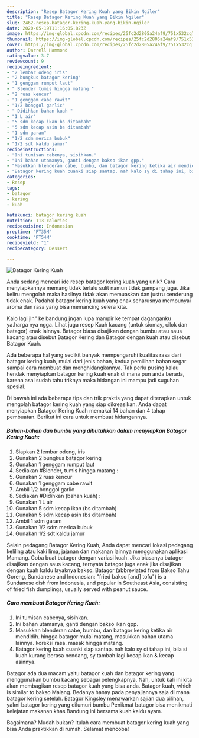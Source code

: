 ```yaml
---
description: "Resep Batagor Kering Kuah yang Bikin Ngiler"
title: "Resep Batagor Kering Kuah yang Bikin Ngiler"
slug: 2462-resep-batagor-kering-kuah-yang-bikin-ngiler
date: 2020-05-19T11:16:05.823Z
image: https://img-global.cpcdn.com/recipes/25fc2d2805a24af9/751x532cq70/batagor-kering-kuah-foto-resep-utama.jpg
thumbnail: https://img-global.cpcdn.com/recipes/25fc2d2805a24af9/751x532cq70/batagor-kering-kuah-foto-resep-utama.jpg
cover: https://img-global.cpcdn.com/recipes/25fc2d2805a24af9/751x532cq70/batagor-kering-kuah-foto-resep-utama.jpg
author: Darrell Hammond
ratingvalue: 3.7
reviewcount: 9
recipeingredient:
- "2 lembar odeng iris"
- "2 bungkus batagor kering"
- "1 genggam rumput laut"
- " Blender tumis hingga matang "
- "2 ruas kencur"
- "1 genggam cabe rawit"
- "1/2 bonggol garlic"
- " Didihkan bahan kuah "
- "1 L air"
- "5 sdm kecap ikan bs ditambah"
- "5 sdm kecap asin bs ditambah"
- "1 sdm garam"
- "1/2 sdm merica bubuk"
- "1/2 sdt kaldu jamur"
recipeinstructions:
- "Ini tumisan cabenya, sisihkan."
- "Ini bahan utamanya, ganti dengan bakso ikan gpp."
- "Masukkan blenderan cabe, bumbu, dan batagor kering ketika air mendidih. hingga batagor mulai matang, masukkan bahan utama lainnya. koreksi rasa. masak hingga matang."
- "Batagor kering kuah cuanki siap santap. nah kalo sy di tahap ini, bila si kuah kurang berasa nendang, sy tambah lagi kecap ikan &amp; kecap asinnya."
categories:
- Resep
tags:
- batagor
- kering
- kuah

katakunci: batagor kering kuah 
nutrition: 113 calories
recipecuisine: Indonesian
preptime: "PT35M"
cooktime: "PT54M"
recipeyield: "1"
recipecategory: Dessert

---
```



![Batagor Kering Kuah](https://img-global.cpcdn.com/recipes/25fc2d2805a24af9/751x532cq70/batagor-kering-kuah-foto-resep-utama.jpg)

Anda sedang mencari ide resep batagor kering kuah yang unik? Cara menyiapkannya memang tidak terlalu sulit namun tidak gampang juga. Jika keliru mengolah maka hasilnya tidak akan memuaskan dan justru cenderung tidak enak. Padahal batagor kering kuah yang enak seharusnya mempunyai aroma dan rasa yang bisa memancing selera kita.

Kalo lagi jln&#34; ke bandung.jngan lupa mampir ke tempat daganganku ya.harga nya ngga. Lihat juga resep Kuah kacang (untuk siomay, cilok dan batagor) enak lainnya. Batagor biasa disajikan dengan bumbu atau saus kacang atau disebut Batagor Kering dan Batagor dengan kuah atau disebut Batagor Kuah.

Ada beberapa hal yang sedikit banyak mempengaruhi kualitas rasa dari batagor kering kuah, mulai dari jenis bahan, kedua pemilihan bahan segar sampai cara membuat dan menghidangkannya. Tak perlu pusing kalau hendak menyiapkan batagor kering kuah enak di mana pun anda berada, karena asal sudah tahu triknya maka hidangan ini mampu jadi suguhan spesial.


Di bawah ini ada beberapa tips dan trik praktis yang dapat diterapkan untuk mengolah batagor kering kuah yang siap dikreasikan. Anda dapat menyiapkan Batagor Kering Kuah memakai 14 bahan dan 4 tahap pembuatan. Berikut ini cara untuk membuat hidangannya.

<!--inarticleads1-->

##### Bahan-bahan dan bumbu yang dibutuhkan dalam menyiapkan Batagor Kering Kuah:

1. Siapkan 2 lembar odeng, iris
1. Gunakan 2 bungkus batagor kering
1. Gunakan 1 genggam rumput laut
1. Sediakan  #Blender, tumis hingga matang :
1. Gunakan 2 ruas kencur
1. Gunakan 1 genggam cabe rawit
1. Ambil 1/2 bonggol garlic
1. Sediakan  #Didihkan (bahan kuah) :
1. Gunakan 1 L air
1. Gunakan 5 sdm kecap ikan (bs ditambah)
1. Gunakan 5 sdm kecap asin (bs ditambah)
1. Ambil 1 sdm garam
1. Gunakan 1/2 sdm merica bubuk
1. Gunakan 1/2 sdt kaldu jamur


Selain pedagang Batagor Kering Kuah, Anda dapat mencari lokasi pedagang keliling atau kaki lima, jajanan dan makanan lainnya menggunakan aplikasi Mamang. Coba buat batagor dengan variasi kuah. Jika biasanya batagor disajikan dengan saus kacang, ternyata batagor juga enak jika disajikan dengan kuah kaldu layaknya bakso. Batagor (abbreviated from Bakso Tahu Goreng, Sundanese and Indonesian: &#34;fried bakso [and] tofu&#34;) is a Sundanese dish from Indonesia, and popular in Southeast Asia, consisting of fried fish dumplings, usually served with peanut sauce. 

<!--inarticleads2-->

##### Cara membuat Batagor Kering Kuah:

1. Ini tumisan cabenya, sisihkan.
1. Ini bahan utamanya, ganti dengan bakso ikan gpp.
1. Masukkan blenderan cabe, bumbu, dan batagor kering ketika air mendidih. hingga batagor mulai matang, masukkan bahan utama lainnya. koreksi rasa. masak hingga matang.
1. Batagor kering kuah cuanki siap santap. nah kalo sy di tahap ini, bila si kuah kurang berasa nendang, sy tambah lagi kecap ikan &amp; kecap asinnya.


Batagor ada dua macam yaitu batagor kuah dan batagor kering yang menggunakan bumbu kacang sebagai pelengkapnya. Nah, untuk kali ini kita akan membagikan resep batagor kuah yang bisa anda. Batagor kuah, which is similar to bakso Malang. Bedanya hanay pada penyajiannya saja di mana batagor kering setelah. Batagor Kingsley menawarkan sajian dua pilihan, yakni batagor kering yang dilumuri bumbu Penikmat batagor bisa menikmati kelejatan makanan khas Bandung ini bersama kuah kaldu ayam. 

Bagaimana? Mudah bukan? Itulah cara membuat batagor kering kuah yang bisa Anda praktikkan di rumah. Selamat mencoba!
